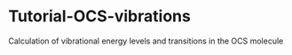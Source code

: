 # Tutorial-OCS-vibrations
Calculation of vibrational energy levels and transitions in the OCS molecule
